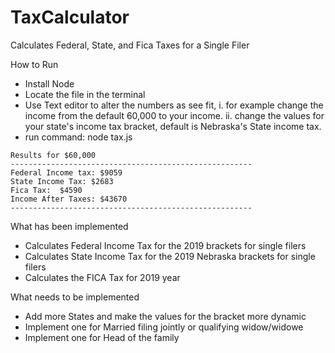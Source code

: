 # TaxCalculator
Calculates Federal, State, and Fica Taxes for a Single Filer

How to Run
* Install Node
* Locate the file in the terminal
* Use Text editor to alter the numbers as see fit, 
  i. for example change the income from the default 60,000 to your income.
  ii. change the values for your state's income tax bracket, default is Nebraska's State income tax.
* run command: node tax.js
```
Results for $60,000
------------------------------------------------------
Federal Income tax: $9059
State Income Tax: $2683
Fica Tax:  $4590
Income After Taxes: $43670
------------------------------------------------------
```
What has been implemented
* Calculates Federal Income Tax for the 2019 brackets for single filers
* Calculates State Income Tax for the 2019 Nebraska brackets for single filers
* Calculates the FICA Tax for 2019 year

What needs to be implemented
* Add more States and make the values for the bracket more dynamic
* Implement one for Married filing jointly or qualifying widow/widowe
* Implement one for Head of the family


